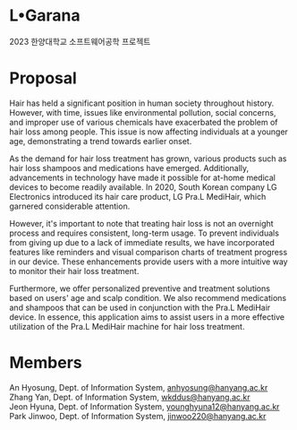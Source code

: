 # L•Garana
2023 한양대학교 소프트웨어공학 프로젝트
# Proposal
Hair has held a significant position in human society throughout history. However, with time, issues like environmental pollution, social concerns, and improper use of various chemicals have exacerbated the problem of hair loss among people. This issue is now affecting individuals at a younger age, demonstrating a trend towards earlier onset.    

As the demand for hair loss treatment has grown, various products such as hair loss shampoos and medications have emerged. Additionally, advancements in technology have made it possible for at-home medical devices to become readily available. In 2020, South Korean company LG Electronics introduced its hair care product, LG Pra.L MediHair, which garnered considerable attention.

However, it's important to note that treating hair loss is not an overnight process and requires consistent, long-term usage. To prevent individuals from giving up due to a lack of immediate results, we have incorporated features like reminders and visual comparison charts of treatment progress in our device. These enhancements provide users with a more intuitive way to monitor their hair loss treatment.    

Furthermore, we offer personalized preventive and treatment solutions based on users' age and scalp condition. We also recommend medications and shampoos that can be used in conjunction with the Pra.L MediHair device. In essence, this application aims to assist users in a more effective utilization of the Pra.L MediHair machine for hair loss treatment.
# Members
An Hyosung, Dept. of Information System, anhyosung@hanyang.ac.kr    
Zhang Yan, Dept. of Information System, wkddus@hanyang.ac.kr     
Jeon Hyuna, Dept. of Information System, younghyuna12@hanyang.ac.kr    
Park Jinwoo, Dept. of Information System, jinwoo220@hanyang.ac.kr
